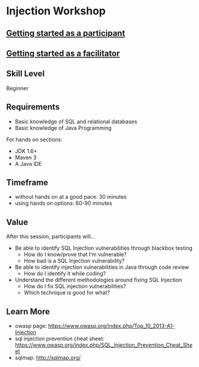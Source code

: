 # Injection Workshop

## [Getting started as a participant](README-participant.md)

## [Getting started as a facilitator](README-facilitator.md)

## Skill Level
Beginner

## Requirements
* Basic knowledge of SQL and relational databases
* Basic knowledge of Java Programming

For hands on sections:
* JDK 1.6+
* Maven 3
* A Java IDE

## Timeframe
* without hands on at a good pace: 30 minutes
* using hands on options: 60-90 minutes

## Value
After this session, participants will...
* Be able to identify SQL Injection vulnerabilities through blackbox testing
  * How do I know/prove that I'm vulnerable?
  * How bad is a SQL Injection vulnerability?
* Be able to identify injection vulnerabilities in Java through code review
  * How do I identify it while coding?
* Understand the different methodologies around fixing SQL Injection
  * How do I fix SQL injection vulnerabilities?
  * Which technique is good for what?

## Learn More
* owasp page: https://www.owasp.org/index.php/Top_10_2013-A1-Injection
* sql injection prevention cheat sheet: https://www.owasp.org/index.php/SQL_Injection_Prevention_Cheat_Sheet
* sqlmap: http://sqlmap.org/
